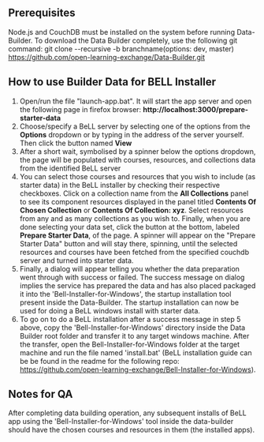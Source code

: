## Prerequisites
Node.js and CouchDB must be installed on the system before running Data-Builder.
To download the Data Builder completely, use the following git command: 
    git clone --recursive -b branchname(options: dev, master) https://github.com/open-learning-exchange/Data-Builder.git

## How to use Builder Data for BELL Installer
1.  Open/run the file "launch-app.bat". It will start the app server and open the following page in firefox browser: **http://localhost:3000/prepare-starter-data**
2.  Choose/specify a BeLL server by selecting one of the options from the **Options** dropdown or by typing in the address of the server yourself. Then click the button named **View**
3.  After a short wait, symbolised by a spinner below the options dropdown, the page will be populated with courses, resources, and collections data from the identified BeLL server
4.  You can select  those courses and resources that you wish to include (as starter data) in the BeLL installer by checking their respective checkboxes. Click on a collection name from the **All Collections** panel to see its component resources displayed in the panel titled **Contents Of Chosen Collection** or **Contents Of Collection: xyz**. Select resources from any and as many collections as you wish to. Finally, when you are done selecting your data set, click the button at the bottom, labeled **Prepare Starter Data**, of the page. A spinner will appear on the "Prepare Starter Data" button and will stay there, spinning, until the selected resources and courses have been fetched from the specified couchdb server and turned into starter data.
5.	Finally, a dialog will appear telling you whether the data preparation went through with success or failed. The success message on dialog implies the service has prepared the data and has also placed packaged it into the 'Bell-Installer-for-Windows', the startup installation tool present inside the Data-Builder. The startup installation can now be used for doing a BeLL windows install with starter data.
6.	To go on to do a BeLL installation after a success message in step 5 above, copy the 'Bell-Installer-for-Windows' directory inside the Data Builder root folder and transfer it to any target windows machine. After the transfer, open the Bell-Installer-for-Windows folder at the target machine and run the file named 'install.bat' (BeLL installation guide can be be found in the readme for the following repo: https://github.com/open-learning-exchange/Bell-Installer-for-Windows).

## Notes for QA
After completing data building operation, any subsequent installs of BeLL app using the 'Bell-Installer-for-Windows' tool inside the data-builder should have the chosen courses and resources in them (the installed apps).
